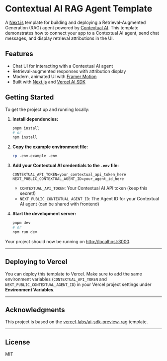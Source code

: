 # Contextual AI RAG Agent Template

A [Next.js](https://nextjs.org/) template for building and deploying a Retrieval-Augmented Generation (RAG) agent powered by [Contextual AI](https://contextual.ai/). This template demonstrates how to connect your app to a Contextual AI agent, send chat messages, and display retrieval attributions in the UI.

## Features

- Chat UI for interacting with a Contextual AI agent
- Retrieval-augmented responses with attribution display
- Modern, animated UI with [Framer Motion](https://www.framer.com/motion/)
- Built with [Next.js](https://nextjs.org/) and [Vercel AI SDK](https://sdk.vercel.ai/)

## Getting Started

To get the project up and running locally:

1. **Install dependencies:**

   ```bash
   pnpm install
   # or
   npm install
   ```

2. **Copy the example environment file:**

   ```bash
   cp .env.example .env
   ```

3. **Add your Contextual AI credentials to the `.env` file:**

   ```
   CONTEXTUAL_API_TOKEN=your_contextual_api_token_here
   NEXT_PUBLIC_CONTEXTUAL_AGENT_ID=your_agent_id_here
   ```

   - `CONTEXTUAL_API_TOKEN`: Your Contextual AI API token (keep this secret!)
   - `NEXT_PUBLIC_CONTEXTUAL_AGENT_ID`: The Agent ID for your Contextual AI agent (can be shared with frontend)

4. **Start the development server:**

   ```bash
   pnpm dev
   # or
   npm run dev
   ```

Your project should now be running on [http://localhost:3000](http://localhost:3000).

---

## Deploying to Vercel

You can deploy this template to Vercel. Make sure to add the same environment variables (`CONTEXTUAL_API_TOKEN` and `NEXT_PUBLIC_CONTEXTUAL_AGENT_ID`) in your Vercel project settings under **Environment Variables**.
 
---

## Acknowledgments

This project is based on the [vercel-labs/ai-sdk-preview-rag](https://github.com/vercel-labs/ai-sdk-preview-rag) template.

---

## License

MIT
